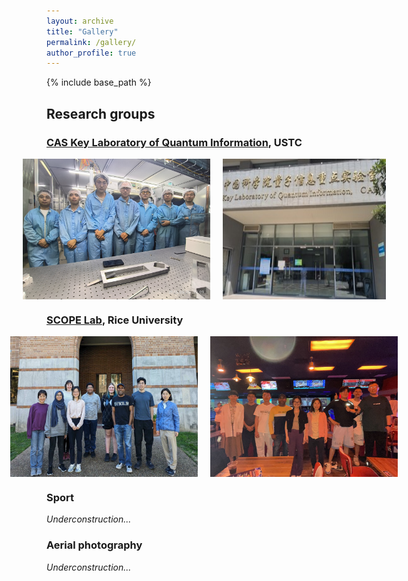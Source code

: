 ```yaml
---
layout: archive
title: "Gallery"
permalink: /gallery/
author_profile: true
---
```

{% include base_path %}

## Research groups
### [CAS Key Laboratory of Quantum Information](https://lqcc.ustc.edu.cn/), USTC 

<div align="center" style="display: flex; justify-content: center; gap: 20px;">
  <img src="/images/CQEDgroup.jpg" style="max-width: 300px; max-height: 300px;">
  <img src="/images/CASkey.jpg" style="max-width: 300px; max-height: 300px;">
</div>

### [SCOPE Lab](https://scopelab.rice.edu/), Rice University

</div><div align="center" style="display: flex; justify-content: center; gap: 20px;">
  <img src="/images/SCOPElab.svg" style="max-width: 300px; max-height: 300px;">
  <img src="/images/SCOPEplay.jpg" style="max-width: 300px; max-height: 300px;">
</div>

### Sport
_Underconstruction..._

### Aerial photography
_Underconstruction..._
